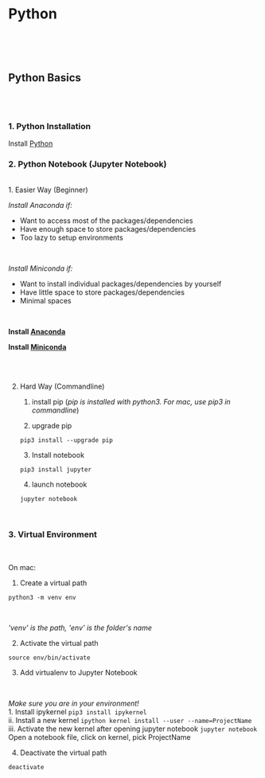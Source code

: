# Python


<br /><br /><br />
## Python Basics
<br /><br />
### 1. Python Installation

Install [Python](https://www.python.org/downloads/)
<br />
### 2. Python Notebook (Jupyter Notebook)
<br />
1. Easier Way (Beginner)

*Install Anaconda if:*
* Want to access most of the packages/dependencies
* Have enough space to store packages/dependencies
* Too lazy to setup environments
<br />

*Install Miniconda if:*
* Want to install individual packages/dependencies by yourself
* Have little space to store packages/dependencies
* Minimal spaces
<br />

**Install [Anaconda](https://www.anaconda.com/)**

**Install [Miniconda](https://docs.conda.io/en/latest/miniconda.html)**

<br /><br />

2. Hard Way (Commandline)

	1. install pip (*pip is installed with python3. For mac, use pip3 in commandline*)

	2. upgrade pip
	```
	pip3 install --upgrade pip
	```

	3. Install notebook
	```
	pip3 install jupyter
	```

	4. launch notebook
	```
	jupyter notebook
	```
<br />

### 3. Virtual Environment
<br />

On mac:
<br />

1. Create a virtual path
```
python3 -m venv env
```
<br />

*'venv' is the path, 'env' is the folder's name*
<br />

2. Activate the virtual path

```
source env/bin/activate
```

3. Add virtualenv to Jupyter Notebook
<br />

*Make sure you are in your environment!*
<br />
	1. Install ipykernel
	```
	pip3 install ipykernel
	```
<br />
	ii. Install a new kernel
	```
	ipython kernel install --user --name=ProjectName
	```
<br />
	iii. Activate the new kernel after opening jupyter notebook
	```
	jupyter notebook
	```
	Open a notebook file, click on kernel, pick ProjectName


4. Deactivate the virtual path

```
deactivate 
```

